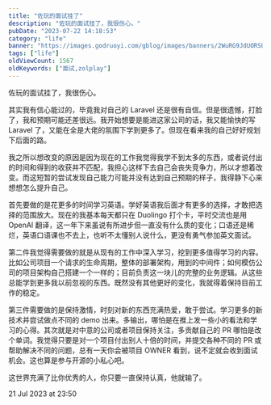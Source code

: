 ```yaml
---
title: "佐玩的面试挂了"
description: "佐玩的面试挂了，我很伤心。"
pubDate: "2023-07-22 14:18:53"
category: "life"
banner: "https://images.godruoyi.com/gblog/images/banners/2WuRG9JdUORSQyo4MghNrfu2Kd0WR3JpLXRl7BwJ.avif"
tags: ["life"]
oldViewCount: 1567
oldKeywords: ["面试,zolplay"]
---
```


佐玩的面试挂了，我很伤心。

其实我有信心能过的，毕竟我对自己的 Laravel 还是很有自信。但是很遗憾，打脸了，我和预期可能还差很远。我开始想要是能进这家公司的话，我又能愉快的写 Laravel 了，又能在全是大佬的氛围下学到更多了。但现在看来我的自己好好规划下后面的路。

我之所以想改变的原因是因为现在的工作我觉得我学不到太多的东西，或者说付出的时间和得到的收获并不匹配，我担心这样下去自己会丧失竞争力，所以才想着改变。而这短暂的尝试发现自己能力可能并没有达到自己预期的样子，我得静下心来想想怎么提升自己。

首先要做的是花更多的时间学习英语。学好英语我后面才有更多的选择，才敢把选择的范围放大。现在的我基本每天都只在 Duolingo 打个卡，平时交流也是用 OpenAI 翻译，这一年下来虽说有所进步但一直没有什么质的变化；口语还是稀烂，英语口语课也不去上，也听不太懂别人说什么，更没有勇气参加英文面试。

第二件我觉得需要做的就是从现有的工作中深入学习，挖到更多值得学习的内容。比如公司项目一个请求的生命周期，整体的部署架构，用到的中间件；如何模仿公司的项目架构自己搭建一个一样的；目前负责这一块儿的完整的业务逻辑。从这些总能学到更多我以前忽视的东西。既然没有其他更好的变化，我就得着保持目前工作的稳定。

第三件需要做的是保持激情，时刻对新的东西充满热爱，敢于尝试。学习更多的新技术并尝试做点不同的 demo 出来。多输出，哪怕是在推上发一些小的看法和学习的心得。其次就是对中意的公司或者项目保持关注，多贡献自己的 PR 哪怕是改个单词。我觉得只要是对一个项目付出别人十倍的时间，并提交各种不同的 PR 或帮助解决不同的问题，总有一天你会被项目 OWNER 看到，说不定就会收到面试机会。这也算是参与开源的小私心吧。

这世界充满了比你优秀的人，你只要一直保持认真，他就输了。

21 Jul 2023 at 23:50
